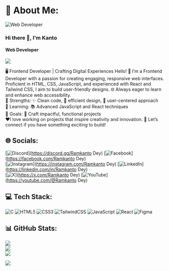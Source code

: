 # 💫 About Me:
![Web Developer](https://i.ibb.co.com/nMjJpjk/Ramkanto-Dey.png)
### Hi there 👋, I'm Kanto
#### Web Developer
[![](https://visitcount.itsvg.in/api?id=Ramkantodey&icon=0&color=10)](https://visitcount.itsvg.in) 

🖥️ Frontend Developer | Crafting Digital Experiences
Hello! 👋 I’m a Frontend Developer with a passion for creating engaging, responsive web interfaces. Proficient in HTML, CSS, JavaScript, and experienced with React and Tailwind CSS, I aim to build user-friendly designs. 🌐 Always eager to learn and enhance web accessibility. <br>
   🔹 Strengths: ✨ Clean code, 🎨 efficient design, 👥 user-centered approach <br>
    🔹 Learning: 📚 Advanced JavaScript and React techniques <br>
     🔹 Goals: 🚀 Craft impactful, functional projects <br>
❤️I love working on projects that inspire creativity and innovation. 🤝 Let’s connect if you have something exciting to build!


## 🌐 Socials:
[![Discord](https://img.shields.io/badge/Discord-%237289DA.svg?logo=discord&logoColor=white)](https://discord.gg/Ramkanto Dey) [![Facebook](https://img.shields.io/badge/Facebook-%231877F2.svg?logo=Facebook&logoColor=white)](https://facebook.com/Ramkanto Dey) <br> [![Instagram](https://img.shields.io/badge/Instagram-%23E4405F.svg?logo=Instagram&logoColor=white)](https://instagram.com/Ramkanto Dey) [![LinkedIn](https://img.shields.io/badge/LinkedIn-%230077B5.svg?logo=linkedin&logoColor=white)](https://linkedin.com/in/Ramkanto Dey) <br>  [![X](https://img.shields.io/badge/X-black.svg?logo=X&logoColor=white)](https://x.com/Ramkanto Dey) [![YouTube](https://img.shields.io/badge/YouTube-%23FF0000.svg?logo=YouTube&logoColor=white)](https://youtube.com/@Ramkanto Dey) 

## 💻 Tech Stack:
![C](https://img.shields.io/badge/c-%2300599C.svg?style=plastic&logo=c&logoColor=white) ![HTML5](https://img.shields.io/badge/html5-%23E34F26.svg?style=plastic&logo=html5&logoColor=white) ![CSS3](https://img.shields.io/badge/css3-%231572B6.svg?style=plastic&logo=css3&logoColor=white) ![TailwindCSS](https://img.shields.io/badge/tailwindcss-%2338B2AC.svg?style=plastic&logo=tailwind-css&logoColor=white) ![JavaScript](https://img.shields.io/badge/javascript-%23323330.svg?style=plastic&logo=javascript&logoColor=%23F7DF1E) ![React](https://img.shields.io/badge/react-%2320232a.svg?style=plastic&logo=react&logoColor=%2361DAFB) ![Figma](https://img.shields.io/badge/figma-%23F24E1E.svg?style=plastic&logo=figma&logoColor=white)

## 📊 GitHub Stats:
 ![](https://github-readme-stats.vercel.app/api/top-langs/?username=Ramkantodey&theme=radical&hide_border=false&include_all_commits=true&count_private=true&layout=compact)  <br>
![](https://github-readme-stats.vercel.app/api?username=Ramkantodey&theme=radical&hide_border=false&include_all_commits=true&count_private=true) <br>  ![](https://github-readme-streak-stats.herokuapp.com/?user=Ramkantodey&theme=radical&hide_border=false)

![](https://github-contributor-stats.vercel.app/api?username=Ramkantodey&limit=5&theme=tokyonight&combine_all_yearly_contributions=true)
